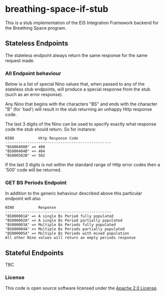 # breathing-space-if-stub

This is a stub implementation of the EIS Integration Framework backend for the Breathing Space program.

## Stateless Endpoints
The stateless endpoint always return the same response for the same request made.

### All Endpoint behaviour
Below is a list of special Nino values that, when passed to any of the stateless stub endpoints, will produce a special response from 
the stub (such as an error response).

Any Nino that begins with the characters "BS" and ends with the character "B" (for 'bad') will result
in the stub returning an unhappy Http response code. 

The last 3 digits of the Nino can be used to specify exactly what response code the stub should return. So
for instance:

    NINO           Http Response Code 
    ------------------------------------------------
    "BS000400B" => 400
    "BS000404B" => 404
    "BS000502B" => 502

If the last 3 digits is not within the standard range of Http error codes then a '500' code will be returned. 

### GET BS Periods Endpoint
In addition to the generic behaviour described above this particular endpoint will also    

    NINO           Response 
    ------------------------------------------------
    "BS000001A" => A single Bs Period fully populated
    "BS000002A" => A single Bs Period partially populated
    "BS000003A" => Multiple Bs Periods fully populated
    "BS000004A" => Multiple Bs Periods partially populated
    "BS000005A" => Multiple Bs Periods with mixed population
    All other Nino values will return an empty periods response

## Stateful Endpoints
TBC

### License

This code is open source software licensed under the [Apache 2.0 License]("http://www.apache.org/licenses/LICENSE-2.0.html").
